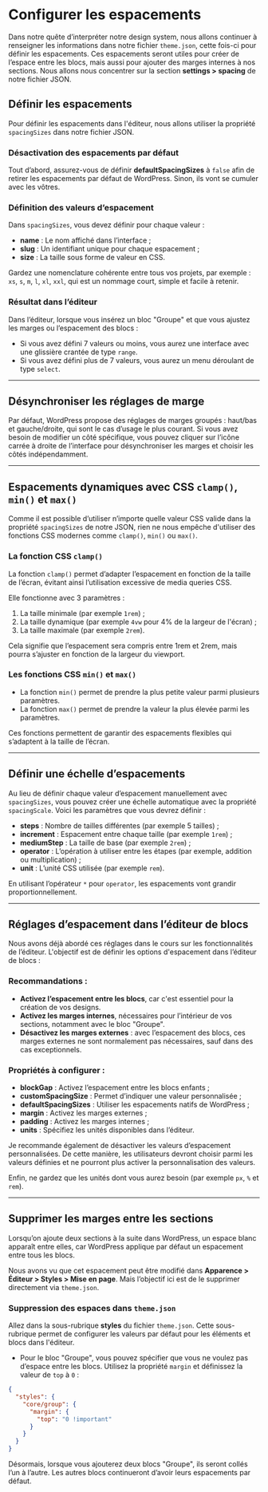 # Configurer les espacements

Dans notre quête d’interpréter notre design system, nous allons continuer à renseigner les informations dans notre fichier `theme.json`, cette fois-ci pour définir les espacements. Ces espacements seront utiles pour créer de l’espace entre les blocs, mais aussi pour ajouter des marges internes à nos sections. Nous allons nous concentrer sur la section **settings > spacing** de notre fichier JSON.

## Définir les espacements

Pour définir les espacements dans l'éditeur, nous allons utiliser la propriété `spacingSizes` dans notre fichier JSON.

### Désactivation des espacements par défaut

Tout d’abord, assurez-vous de définir **defaultSpacingSizes** à `false` afin de retirer les espacements par défaut de WordPress. Sinon, ils vont se cumuler avec les vôtres.

### Définition des valeurs d’espacement

Dans `spacingSizes`, vous devez définir pour chaque valeur :
- **name** : Le nom affiché dans l’interface ;
- **slug** : Un identifiant unique pour chaque espacement ;
- **size** : La taille sous forme de valeur en CSS.

Gardez une nomenclature cohérente entre tous vos projets, par exemple : `xs`, `s`, `m`, `l`, `xl`, `xxl`, qui est un nommage court, simple et facile à retenir.

### Résultat dans l’éditeur

Dans l’éditeur, lorsque vous insérez un bloc "Groupe" et que vous ajustez les marges ou l’espacement des blocs :
- Si vous avez défini 7 valeurs ou moins, vous aurez une interface avec une glissière crantée de type `range`.
- Si vous avez défini plus de 7 valeurs, vous aurez un menu déroulant de type `select`.

---

## Désynchroniser les réglages de marge

Par défaut, WordPress propose des réglages de marges groupés : haut/bas et gauche/droite, qui sont le cas d’usage le plus courant. Si vous avez besoin de modifier un côté spécifique, vous pouvez cliquer sur l’icône carrée à droite de l’interface pour désynchroniser les marges et choisir les côtés indépendamment.

---

## Espacements dynamiques avec CSS `clamp()`, `min()` et `max()`

Comme il est possible d’utiliser n’importe quelle valeur CSS valide dans la propriété `spacingSizes` de notre JSON, rien ne nous empêche d'utiliser des fonctions CSS modernes comme `clamp()`, `min()` ou `max()`.

### La fonction CSS `clamp()`

La fonction `clamp()` permet d’adapter l’espacement en fonction de la taille de l’écran, évitant ainsi l’utilisation excessive de media queries CSS.

Elle fonctionne avec 3 paramètres :
1. La taille minimale (par exemple `1rem`) ;
2. La taille dynamique (par exemple `4vw` pour 4% de la largeur de l'écran) ;
3. La taille maximale (par exemple `2rem`).

Cela signifie que l’espacement sera compris entre 1rem et 2rem, mais pourra s’ajuster en fonction de la largeur du viewport.

### Les fonctions CSS `min()` et `max()`

- La fonction `min()` permet de prendre la plus petite valeur parmi plusieurs paramètres.
- La fonction `max()` permet de prendre la valeur la plus élevée parmi les paramètres.

Ces fonctions permettent de garantir des espacements flexibles qui s’adaptent à la taille de l’écran.

---

## Définir une échelle d’espacements

Au lieu de définir chaque valeur d’espacement manuellement avec `spacingSizes`, vous pouvez créer une échelle automatique avec la propriété `spacingScale`. Voici les paramètres que vous devrez définir :
- **steps** : Nombre de tailles différentes (par exemple 5 tailles) ;
- **increment** : Espacement entre chaque taille (par exemple `1rem`) ;
- **mediumStep** : La taille de base (par exemple `2rem`) ;
- **operator** : L’opération à utiliser entre les étapes (par exemple, addition ou multiplication) ;
- **unit** : L’unité CSS utilisée (par exemple `rem`).

En utilisant l’opérateur `*` pour `operator`, les espacements vont grandir proportionnellement.

---

## Réglages d’espacement dans l’éditeur de blocs

Nous avons déjà abordé ces réglages dans le cours sur les fonctionnalités de l’éditeur. L'objectif est de définir les options d'espacement dans l’éditeur de blocs :

### Recommandations :
- **Activez l’espacement entre les blocs**, car c'est essentiel pour la création de vos designs.
- **Activez les marges internes**, nécessaires pour l’intérieur de vos sections, notamment avec le bloc "Groupe".
- **Désactivez les marges externes** : avec l’espacement des blocs, ces marges externes ne sont normalement pas nécessaires, sauf dans des cas exceptionnels.

### Propriétés à configurer :
- **blockGap** : Activez l’espacement entre les blocs enfants ;
- **customSpacingSize** : Permet d’indiquer une valeur personnalisée ;
- **defaultSpacingSizes** : Utiliser les espacements natifs de WordPress ;
- **margin** : Activez les marges externes ;
- **padding** : Activez les marges internes ;
- **units** : Spécifiez les unités disponibles dans l’éditeur.

Je recommande également de désactiver les valeurs d’espacement personnalisées. De cette manière, les utilisateurs devront choisir parmi les valeurs définies et ne pourront plus activer la personnalisation des valeurs.

Enfin, ne gardez que les unités dont vous aurez besoin (par exemple `px`, `%` et `rem`).

---

## Supprimer les marges entre les sections

Lorsqu’on ajoute deux sections à la suite dans WordPress, un espace blanc apparaît entre elles, car WordPress applique par défaut un espacement entre tous les blocs. 

Nous avons vu que cet espacement peut être modifié dans **Apparence > Éditeur > Styles > Mise en page**. Mais l’objectif ici est de le supprimer directement via `theme.json`.

### Suppression des espaces dans `theme.json`

Allez dans la sous-rubrique **styles** du fichier `theme.json`. Cette sous-rubrique permet de configurer les valeurs par défaut pour les éléments et blocs dans l'éditeur.

- Pour le bloc "Groupe", vous pouvez spécifier que vous ne voulez pas d’espace entre les blocs. Utilisez la propriété `margin` et définissez la valeur de `top` à `0` :

```json
{
  "styles": {
    "core/group": {
      "margin": {
        "top": "0 !important"
      }
    }
  }
}
```

Désormais, lorsque vous ajouterez deux blocs "Groupe", ils seront collés l’un à l’autre. Les autres blocs continueront d’avoir leurs espacements par défaut.